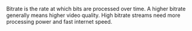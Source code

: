 Bitrate is the rate at which bits are processed over time. A higher bitrate generally means higher video quality. High bitrate streams need more processing power and fast internet speed.

